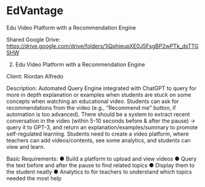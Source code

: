 # EdVantage
Edu Video Platform with a Recommendation Engine

Shared Google Drive: https://drive.google.com/drive/folders/1iQphjeupXE0J5FsgBP2wPTk_dsTTGSHW

2. Edu Video Platform with a Recommendation Engine

Client: Riordan Alfredo 

Description: Automated Query Engine integrated with ChatGPT to query for more in depth explanation or examples when students are stuck on some concepts when watching an educational video. Students can ask for recommendations from the video (e.g., “Recommend me” button, if automation is too advanced). There should be a system to extract recent conversation in the video (within 5-10 seconds before & after the pause) -> query it to GPT-3, and return an explanation/examples/summary to promote self-regulated learning. Students need to create a video platform, where teachers can add videos/contents, see some analytics, and students can view and learn. 

Basic Requirements:
● Build a platform to upload and view videos
● Query the text before and after the pause to find related topics 
● Display them to the student neatly 
● Analytics to for teachers to understand which topics needed the most help
